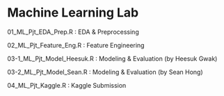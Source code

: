 # Machine Learning Lab

01_ML_Pjt_EDA_Prep.R : EDA & Preprocessing

02_ML_Pjt_Feature_Eng.R : Feature Engineering

03-1_ML_Pjt_Model_Heesuk.R : Modeling & Evaluation (by Heesuk Gwak)

03-2_ML_Pjt_Model_Sean.R : Modeling & Evaluation (by Sean Hong)

04_ML_Pjt_Kaggle.R : Kaggle Submission
